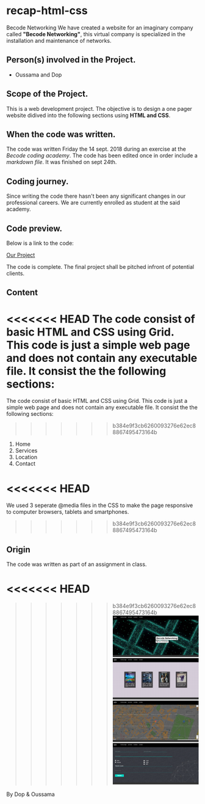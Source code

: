 # recap-html-css
Becode Networking
We have created a website for an imaginary company called **"Becode Networking"**, this virtual company is specialized in the installation and maintenance of networks.

## Person(s) involved in the Project.

- Oussama and Dop 

## Scope of the Project.

This is a web development project. The objective is to design a one pager website didived into the following sections using **HTML and CSS**.

## When the code was written.

The code was written Friday the 14 sept. 2018 during an exercise at the _Becode coding academy_. The code has been edited once in order include a *markdown file*.
It was finished on sept 24th. 
 
## Coding journey.

Since writing the code there hasn't been any significant changes in our professional careers. We are currently enrolled as student at the said academy.


## Code preview.

 Below is a link to the code:

[Our Project](https://oussrh.github.io/recap-html-css/)

The code is complete. The final project shall be pitched infront of potential clients. 

## Content

<<<<<<< HEAD
The code consist of basic HTML and CSS using Grid. This code is just a simple web page and does not contain any executable file. It consist the the following sections:
=======
The code consist of basic HTML and CSS using Grid. This code is just a simple web page and does not contain any executable file. It consist the the following sections: 
>>>>>>> b384e9f3cb6260093276e62ec88867495473164b
1. Home
2. Services
3. Location
4. Contact 

<<<<<<< HEAD
=======
We used 3 seperate @media files in the CSS  to make the page responsive to computer browsers, tablets and smartphones.

>>>>>>> b384e9f3cb6260093276e62ec88867495473164b
## Origin

The code was written as part of an assignment in class.

<<<<<<< HEAD
=======


>>>>>>> b384e9f3cb6260093276e62ec88867495473164b
![picture](img/newlines.png)
![picture](img/servicesPS.png)
![picture](img/locationPS.png)
![picture](img/contactPS.png)

By Dop & Oussama
